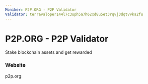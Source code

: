 ```yaml
---
Moniker: P2P.ORG - P2P Validator
Validator: terravaloper144l7c3uph5a7h62xd8u5et3rqvj3dqtvvka2fu
---
```


# P2P.ORG - P2P Validator

Stake blockchain assets and get rewarded

### Website

p2p.org

